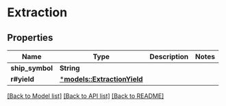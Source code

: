 # Extraction

## Properties
Name | Type | Description | Notes
------------ | ------------- | ------------- | -------------
**ship_symbol** | **String** |  | 
**r#yield** | [***models::ExtractionYield**](ExtractionYield.md) |  | 

[[Back to Model list]](../README.md#documentation-for-models) [[Back to API list]](../README.md#documentation-for-api-endpoints) [[Back to README]](../README.md)



